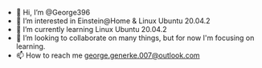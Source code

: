 - 👋 Hi, I’m @George396
- 👀 I’m interested in Einstein@Home & Linux Ubuntu 20.04.2
- 🌱 I’m currently learning Linux Ubuntu 20.04.2
- 💞️ I’m looking to collaborate on many things, but for now I'm focusing on learning.
- 📫 How to reach me george.generke.007@outlook.com

<!---
George396/George396 is a ✨ special ✨ repository because its `README.md` (this file) appears on your GitHub profile.
You can click the Preview link to take a look at your changes.
--->

